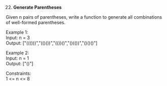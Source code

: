 22. **Generate Parentheses**

Given n pairs of parentheses, write a function to generate all combinations of well-formed parentheses.<br>

 

Example 1:<br>
Input: n = 3<br>
Output: ["((()))","(()())","(())()","()(())","()()()"]<br>

Example 2:<br>
Input: n = 1<br>
Output: ["()"]<br>

Constraints:<br>
1 <= n <= 8
